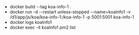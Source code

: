 ##
* docker build --tag koa-info-1 .
* docker run -d --restart unless-stopped --name=koaInfo1 -v /d1/app/js/koa/koa-info-1:/koa-info-1 -p 5001:5001 koa-info-1
* docker logs koaInfo1
* docker exec -it koaInfo1 pm2 list






